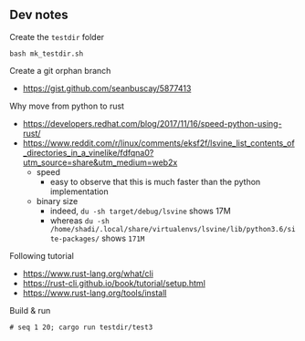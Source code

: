 ## Dev notes

Create the `testdir` folder

```
bash mk_testdir.sh
```

Create a git orphan branch

- https://gist.github.com/seanbuscay/5877413


Why move from python to rust

- https://developers.redhat.com/blog/2017/11/16/speed-python-using-rust/
- https://www.reddit.com/r/linux/comments/eksf2f/lsvine_list_contents_of_directories_in_a_vinelike/fdfqna0?utm_source=share&utm_medium=web2x
    - speed
        - easy to observe that this is much faster than the python implementation
    - binary size
        - indeed, `du -sh target/debug/lsvine` shows 17M
        - whereas `du -sh /home/shadi/.local/share/virtualenvs/lsvine/lib/python3.6/site-packages/` shows `171M`


Following tutorial

- https://www.rust-lang.org/what/cli
- https://rust-cli.github.io/book/tutorial/setup.html
- https://www.rust-lang.org/tools/install


Build & run

```
# seq 1 20; cargo run testdir/test3
```
